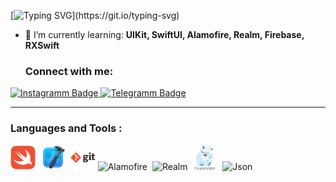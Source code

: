 [![Typing SVG](https://readme-typing-svg.herokuapp.com?size=28&duration=3500&color=217295&center=true&vCenter=true&multiline=true&width=900&height=130&lines=Hi+%F0%9F%91%8B%2C+I'm+Maxim+Samus;A+self-taught+iOS+Developer;Welcome+to+my+GitHub+profile!)](https://git.io/typing-svg)

- 🌱 I’m currently learning: **UIKit, SwiftUI, Alamofire, Realm, Firebase, RXSwift**

  ### Connect with me:
<div id="badges">
  <a href="https://www.linkedin.com/in/maximsamus/">
    <img width="145px" height="40" src="https://img.shields.io/badge/LinkedIn-blue?logo=linkedin&logoColor=white&style=for-the-badge" alt="Instagramm Badge"/>
  </a>
  <a href="https://t.me/maxim_iosdev">
    <img width="145px" height="40" src="https://img.shields.io/badge/Telegram-2CA5E0?style=for-the-badge&logo=telegram&logoColor=white" alt="Telegramm Badge"/> 
  </a>
</div>
   </div>
   
  ---
  
### Languages and Tools :

<div>
  <img src="https://github.com/devicons/devicon/blob/master/icons/swift/swift-original.svg" title="Swift" alt="Swift" width="40" height="40"/>&nbsp;
  <img src="https://github.com/devicons/devicon/blob/master/icons/xcode/xcode-original.svg" title="XCode" alt="XCode" width="40" height="40"/>&nbsp;
  <img src="https://github.com/devicons/devicon/blob/master/icons/git/git-original-wordmark.svg" title="Git" **alt="Git" width="40" height="40"/>
  <img src="https://avatars.githubusercontent.com/u/7774181?s=200&v=4" title="Alamofire" alt="Alamofire" width="40" height="40"/>&nbsp;
  <img src="https://avatars.githubusercontent.com/u/7575099?s=200&v=4" title="Realm" alt="Realm" width="40" height="40"/>&nbsp;
  <img src="https://github.com/devicons/devicon/blob/master/icons/foundation/foundation-original-wordmark.svg" title="Foundation" alt="Foundation" width="40" height="40"/>&nbsp;
  <img src="https://cdn.icon-icons.com/icons2/2107/PNG/512/file_type_json_official_icon_130502.png" title="Json" alt="Json" width="40" height="40"/>&nbsp;
</div>
